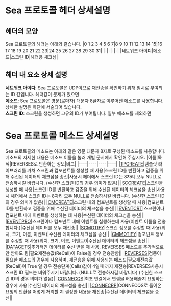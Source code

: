 # Sea 프로토콜 헤더 상세설명
## 헤더의 모양
Sea 프로토콜의 헤더는 아래와 같습니다.
|0 1 2 3 4 5 6 7|8 9 10 11 12 13 14 15|16 17 18 19 20 21 22 23|24 25 26 27 28 29 30 31|
|-|-|-|-|
|네트워크 아이디|메소드|스크린 ID|헤더용 체크섬|

## 헤더 내 요소 상세 설명
**네트워크 아이디**: Sea 프로토콜은 UDP이므로 재전송을 확인하기 위해 임시로 부여되는 ID 값입니다. 헤더값이 문제가 있으면 <br>
**메소드**: Sea 프로토콜은 영문(로마자) 대문자 8글자로 이루어진 메소드를 사용합니다. 상세한 설명은 하단에 서술되어 있습니다.<br>
**스크린 ID**: 스크린을 생성하면 고유의 ID가 부여됩니다. 일부 메소드를 제외하면 

# Sea 프로토콜 메소드 상세설명
Sea 프로토콜의 메소드는 아래와 같은 영문 대문자 8자로 구성된 메소드를 사용합니다.<br>
메소드의 자세한 내용은 메소드 이름을 눌러 개별 문서에서 확인해 주십시오.
|이름|목적|REVERSES로 반환하는 정보|비고|
|----|----|----|----|
|[TPCREATE](SeaProtocal-1-TPCREATE.md)|템플릿 라이브러리를 거쳐 스크린과 컴포넌트를 생성할 때 사용|스크린 ID를 반환하고 검증을 위해 수신된 데이터의 체크섬을 송신|사용시 헤더에서 스크린 ID는 8자리 모두 NULL로 전송하시길 바랍니다. (수신한 스크린 ID의 경우 의미가 없음)|
|[SCCREATE](SeaProtocal-2-SCCREATE.md)|스크린을 생성할 때 사용|스크린 ID를 반환하고 검증을 위해 수신된 데이터의 체크섬을 송신|사용시 헤더에서 스크린 ID는 8자리 모두 NULL로 전송하시길 바랍니다. (수신한 스크린 ID의 경우 의미가 없음)|
|[CMCREATE](SeaProtocal-3-CMCREATE.md)|스크린 내의 컴포넌트를 생성할 때 사용|컴포넌트 ID를 반환하고 검증을 위해 수신된 데이터의 체크섬을 송신||
|[EVENTCRT](SeaProtocal-4-EVENTCRT.md)|스크린이나 컴포넌트 내에 이벤트를 생성하는 데 사용|수신된 데이터의 체크섬을 송신||
|[EVENTPRO](SeaProtocal-5-EVENTPRO.md)|스크린이나 컴포넌트 내에 이벤트를 실행하는데 사용(이벤트 이름을 전송합니다.)|수신된 데이터를 모두 재전송||
|[SCMOTIFY](SeaProtocal-6-SCMOTIFY.md)|스크린 정보룰 수정할 때 사용(위치, 크기, 이름, 이벤트)|수신된 데이터의 체크섬을 송신||
|[CMMOTIFY](SeaProtocal-7-CMMOTIFY.md)|컴포넌트 정보를 수정할 때 사용(위치, 크기, 이름, 이벤트0|수신된 데이터의 체크섬을 송신||
|[DATAGETS](SeaProtocal-8-DATAGETS.md)|추가적인 데이터를 수신 받을 때 사용, REVERSES 메소드를 추가적으로 안 받아도 됨|필요재전송값(ReCall)이 False일 경우 전송안함||
|[REVERSES](SeaProtocal-9-REVERSES.md)|검증이 필요한 메소드의 경우에 사용하며, 재전송을 위해 사용되는 메소드|필요재전송값(ReCall)이 True 일 경우 전송단계(Calls)값이 4일때 까지 재전송|REVERSES사용시 스크린 ID 필드는 비워주시기 바랍니다. (NULL로 전송하시길 바랍니다) (수신한 스크린 ID의 경우 의미가 없음)|
|[CONNECQS](SeaProtocal-10-CONNECTQ.md)|최초 연결에서 연결을 허용해줄지 요청하는 경우에 사용|수신된 데이터의 체크섬을 송신||
|[CONNECRP](SeaProtocal-11-CONNECTQ.md)|CONNECQS로 들어온 요청의 반환을 어떻게 처리할 지 결정한 내용을 재전송|수신된 데이터의 체크섬을 송신||